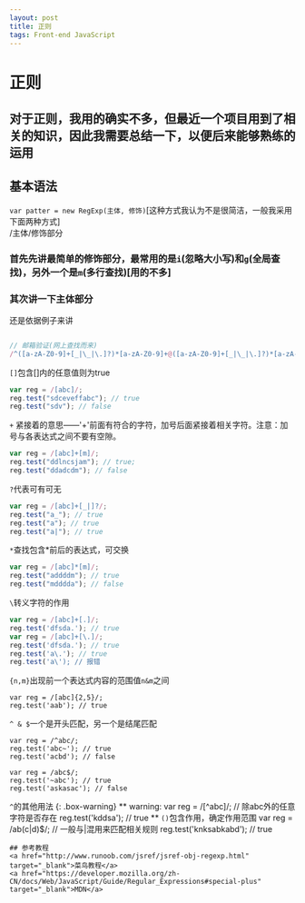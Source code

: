 ```yaml
---
layout: post
title: 正则
tags: Front-end JavaScript
---
```


# 正则

## 对于正则，我用的确实不多，但最近一个项目用到了相关的知识，因此我需要总结一下，以便后来能够熟练的运用

## 基本语法
`var patter = new RegExp(主体, 修饰)`[这种方式我认为不是很简洁，一般我采用下面两种方式]<br/>
/主体/修饰部分<br/>
### 首先先讲最简单的修饰部分，最常用的是`i`(忽略大小写)和`g`(全局查找)，另外一个是`m`(多行查找)[用的不多]
### 其次讲一下主体部分
还是依据例子来讲
``` js

// 邮箱验证(网上查找而来)
/^([a-zA-Z0-9]+[_|\_|\.]?)*[a-zA-Z0-9]+@([a-zA-Z0-9]+[_|\_|\.]?)*[a-zA-Z0-9]+\.[a-zA-Z]{2,3}$/
```
`[]`包含[]内的任意值则为true
``` js
var reg = /[abc]/;
reg.test("sdceveffabc"); // true
reg.test("sdv"); // false
```
`+` 紧接着的意思——'+'前面有符合的字符，加号后面紧接着相关字符。注意：加号与各表达式之间不要有空隙。
``` js
var reg = /[abc]+[m]/;
reg.test("ddlncsjam"); // true;
reg.test("ddadcdm"); // false
```
`?`代表可有可无
``` js
var reg = /[abc]+[_|]?/;
reg.test("a_"); // true
reg.test("a"); // true
reg.test("a|"); // true
```
`*`查找包含*前后的表达式，可交换
``` js
var reg = /[abc]*[m]/;
reg.test("addddm"); // true
reg.test("mdddda"); // false
```
`\`转义字符的作用
``` js
var reg = /[abc]+[.]/;
reg.test('dfsda.'); // true
var reg = /[abc]+[\.]/;
reg.test('dfsda.'); // true
reg.test('a\.'); // true
reg.test('a\'); // 报错
```
`{n,m}`出现前一个表达式内容的范围值`n&m`之间
```
var reg = /[abc]{2,5}/;
reg.test('aab'); // true
```
`^ & $`一个是开头匹配，另一个是结尾匹配
```
var reg = /^abc/;
reg.test('abc~'); // true
reg.test('acbd'); // false

var reg = /abc$/;
reg.test('~abc'); // true
reg.test('askasac'); // false
```
`^`的其他用法
{: .box-warning}
** warning:
var reg = /[^abc]/; // 除abc外的任意字符是否存在
reg.test('kddsa'); // true
**
`()`包含作用，确定作用范围
var reg = /ab(c|d)$/; // 一般与|混用来匹配相关规则
reg.test('knksabkabd'); // true
```
## 参考教程
<a href="http://www.runoob.com/jsref/jsref-obj-regexp.html" target="_blank">菜鸟教程</a>
<a href="https://developer.mozilla.org/zh-CN/docs/Web/JavaScript/Guide/Regular_Expressions#special-plus" target="_blank">MDN</a>
